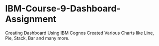# IBM-Course-9-Dashboard-Assignment
Creating Dashboard Using IBM Cognos
Created Various Charts like Line, Pie, Stack, Bar and many more.
